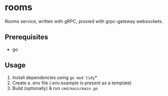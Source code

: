 # rooms

Rooms service, written with gRPC, proxied with grpc-gateway websockets.

## Prerequisites
* go

## Usage
1. Install dependencies using `go mod tidy`*
2. Create a .env file (.env.example is present as a template)
3. Build (optionally) & run `cmd/main/main.go`
